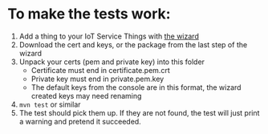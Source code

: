# To make the tests work:
1. Add a thing to your IoT Service Things with [the wizard](https://console.aws.amazon.com/iot/home)
2. Download the cert and keys, or the package from the last step of the wizard
3. Unpack your certs (pem and private key) into this folder 
    * Certificate must end in certificate.pem.crt
    * Private key must end in private.pem.key
    * The default keys from the console are in this format, the wizard created keys may need renaming
4. `mvn test` or similar
5. The test should pick them up. If they are not found, the test will just print a warning and pretend it succeeded.
